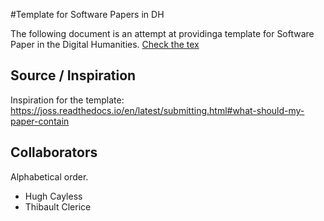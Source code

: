 #Template for Software Papers in DH

The following document is an attempt at providinga template for Software Paper in the Digital Humanities. [Check the tex](template.tex)

## Source / Inspiration
Inspiration for the template:
https://joss.readthedocs.io/en/latest/submitting.html#what-should-my-paper-contain 

## Collaborators

Alphabetical order.

- Hugh Cayless
- Thibault Clerice
